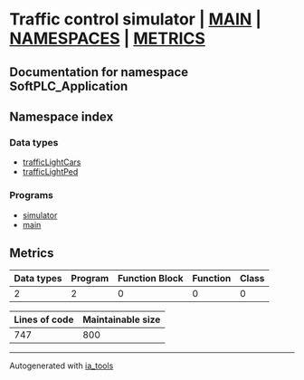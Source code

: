 # Traffic control simulator | [MAIN] | [NAMESPACES] | [METRICS]  

## Documentation for namespace SoftPLC_Application  

## Namespace index  

### Data types  

- [trafficLightCars](dt/trafficLightCars_st.md)  
- [trafficLightPed](dt/trafficLightPed_st.md)  


### Programs  

- [simulator](prg/simulator_st.md)  
- [main](prg/main_st.md)  





## Metrics  

| Data types | Program | Function Block | Function | Class |
| ---------- | ------- | -------------- | -------- | ----- |
 2 | 2 | 0 | 0 | 0 |

| Lines of code | Maintainable size |
| ------------- | ----------------- |
| 747 | 800 |

 ---
Autogenerated with [ia_tools](https://github.com/tkucic/ia_tools)  

[MAIN]: ../../../index_st.md
[NAMESPACES]: ../nsList_st.md
[METRICS]: ../../metrics_st.md
